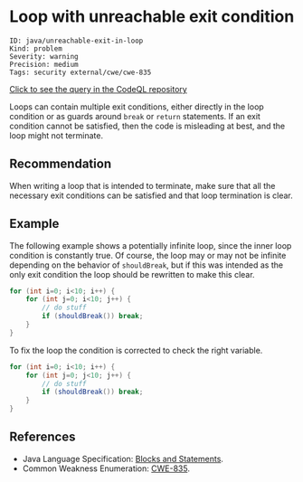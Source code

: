 # Loop with unreachable exit condition

```
ID: java/unreachable-exit-in-loop
Kind: problem
Severity: warning
Precision: medium
Tags: security external/cwe/cwe-835

```
[Click to see the query in the CodeQL repository](https://github.com/github/codeql/tree/main/java/ql/src/Security/CWE/CWE-835/InfiniteLoop.ql)

Loops can contain multiple exit conditions, either directly in the loop condition or as guards around `break` or `return` statements. If an exit condition cannot be satisfied, then the code is misleading at best, and the loop might not terminate.


## Recommendation
When writing a loop that is intended to terminate, make sure that all the necessary exit conditions can be satisfied and that loop termination is clear.


## Example
The following example shows a potentially infinite loop, since the inner loop condition is constantly true. Of course, the loop may or may not be infinite depending on the behavior of `shouldBreak`, but if this was intended as the only exit condition the loop should be rewritten to make this clear.


```java
for (int i=0; i<10; i++) {
    for (int j=0; i<10; j++) {
        // do stuff
        if (shouldBreak()) break;
    }
}

```
To fix the loop the condition is corrected to check the right variable.


```java
for (int i=0; i<10; i++) {
    for (int j=0; j<10; j++) {
        // do stuff
        if (shouldBreak()) break;
    }
}

```

## References
* Java Language Specification: [Blocks and Statements](http://docs.oracle.com/javase/specs/jls/se8/html/jls-14.html).
* Common Weakness Enumeration: [CWE-835](https://cwe.mitre.org/data/definitions/835.html).